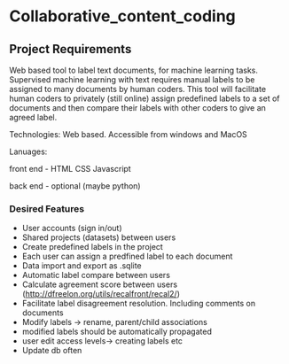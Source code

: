 # Collaborative_content_coding

## Project Requirements
Web based tool to label text documents, for machine learning tasks. Supervised machine learning with text requires manual labels to be assigned to many documents by human coders. This tool will facilitate human coders to privately (still online) assign predefined labels to a set of documents and then compare their labels with other coders to give an agreed label. 

Technologies: Web based. Accessible from windows and MacOS

Lanuages: 

front end - HTML CSS Javascript

back end - optional (maybe python)


### Desired Features

- User accounts (sign in/out)
- Shared projects (datasets) between users
- Create predefined labels in the project
- Each user can assign a predfined label to each document
- Data import and export as .sqlite 
- Automatic label compare between users
- Calculate agreement score between users (http://dfreelon.org/utils/recalfront/recal2/)
- Facilitate label disagreement resolution. Including comments on documents
- Modify labels -> rename, parent/child associations 
- modified labels should be automatically propagated
- user edit access levels-> creating labels etc
- Update db often

